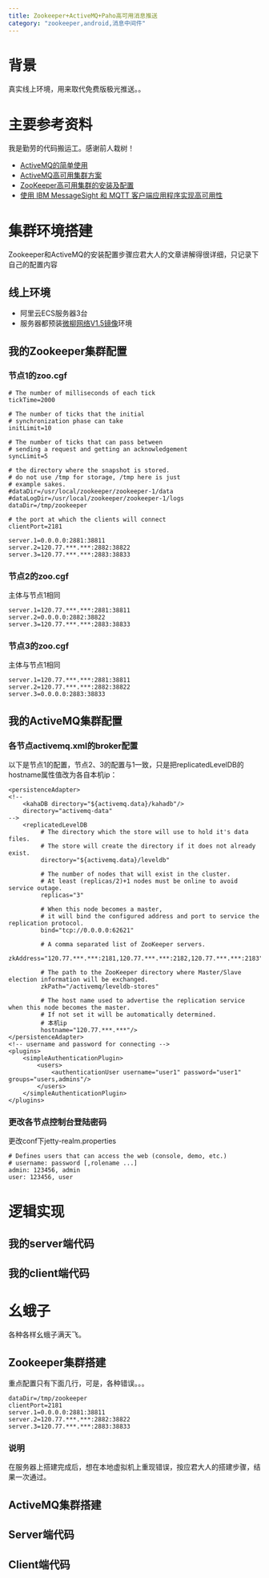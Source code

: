 ```yaml
---
title: Zookeeper+ActiveMQ+Paho高可用消息推送
category: "zookeeper,android,消息中间件"
---
```


# 背景
真实线上环境，用来取代免费版极光推送。。
# 主要参考资料
我是勤劳的代码搬运工。感谢前人栽树！
- [ActiveMQ的简单使用](http://wosyingjun.iteye.com/blog/2314681)
- [ActiveMQ高可用集群方案](http://wosyingjun.iteye.com/blog/2314683)
- [ZooKeeper高可用集群的安装及配置](http://wosyingjun.iteye.com/blog/2312960)
- [使用 IBM MessageSight 和 MQTT 客户端应用程序实现高可用性](http://www.ibm.com/developerworks/cn/websphere/library/techarticles/1406_bakowski/1406_bakowski.html?ca=drs-&utm_source=tuicool&utm_medium=referral)

# 集群环境搭建
Zookeeper和ActiveMQ的安装配置步骤应君大人的文章讲解得很详细，只记录下自己的配置内容
## 线上环境
- 阿里云ECS服务器3台
- 服务器都预装[微柳网络V1.5镜像](https://market.aliyun.com/products/55528001/jxsc000238.html?spm=5176.ecsPrepay.image.selectFromMarketplace.52usUH)环境

## 我的Zookeeper集群配置
### 节点1的zoo.cgf
```
# The number of milliseconds of each tick
tickTime=2000

# The number of ticks that the initial
# synchronization phase can take
initLimit=10

# The number of ticks that can pass between
# sending a request and getting an acknowledgement
syncLimit=5

# the directory where the snapshot is stored.
# do not use /tmp for storage, /tmp here is just
# example sakes.
#dataDir=/usr/local/zookeeper/zookeeper-1/data
#dataLogDir=/usr/local/zookeeper/zookeeper-1/logs
dataDir=/tmp/zookeeper

# the port at which the clients will connect
clientPort=2181

server.1=0.0.0.0:2881:38811
server.2=120.77.***.***:2882:38822
server.3=120.77.***.***:2883:38833
```
### 节点2的zoo.cgf
主体与节点1相同
```
server.1=120.77.***.***:2881:38811
server.2=0.0.0.0:2882:38822
server.3=120.77.***.***:2883:38833
```
### 节点3的zoo.cgf
主体与节点1相同
```
server.1=120.77.***.***:2881:38811
server.2=120.77.***.***:2882:38822
server.3=0.0.0.0:2883:38833
```
## 我的ActiveMQ集群配置
### 各节点activemq.xml的broker配置
以下是节点1的配置，节点2、3的配置与1一致，只是把replicatedLevelDB的hostname属性值改为各自本机ip：
```
<persistenceAdapter>
<!--
    <kahaDB directory="${activemq.data}/kahadb"/>
    directory="activemq-data"
-->
    <replicatedLevelDB
         # The directory which the store will use to hold it's data files.
         # The store will create the directory if it does not already exist.
         directory="${activemq.data}/leveldb"

         # The number of nodes that will exist in the cluster.
         # At least (replicas/2)+1 nodes must be online to avoid service outage.
         replicas="3"

         # When this node becomes a master,
         # it will bind the configured address and port to service the replication protocol.
         bind="tcp://0.0.0.0:62621"

         # A comma separated list of ZooKeeper servers.
         zkAddress="120.77.***.***:2181,120.77.***.***:2182,120.77.***.***:2183"

         # The path to the ZooKeeper directory where Master/Slave election information will be exchanged.
         zkPath="/activemq/leveldb-stores"

         # The host name used to advertise the replication service when this node becomes the master.
         # If not set it will be automatically determined.
         # 本机ip
         hostname="120.77.***.***"/>
</persistenceAdapter>
<!-- username and password for connecting -->
<plugins>  
    <simpleAuthenticationPlugin>  
        <users>  
            <authenticationUser username="user1" password="user1" groups="users,admins"/>  
        </users>  
    </simpleAuthenticationPlugin>  
</plugins>
```

### 更改各节点控制台登陆密码
更改conf下jetty-realm.properties
```
# Defines users that can access the web (console, demo, etc.)
# username: password [,rolename ...]
admin: 123456, admin
user: 123456, user
```

# 逻辑实现
## 我的server端代码
## 我的client端代码
# 幺蛾子
各种各样幺蛾子满天飞。

## Zookeeper集群搭建
重点配置只有下面几行，可是，各种错误。。。
```
dataDir=/tmp/zookeeper
clientPort=2181
server.1=0.0.0.0:2881:38811
server.2=120.77.***.***:2882:38822
server.3=120.77.***.***:2883:38833
```
### 说明
在服务器上搭建完成后，想在本地虚拟机上重现错误，按应君大人的搭建步骤，结果一次通过。
## ActiveMQ集群搭建
## Server端代码
## Client端代码
